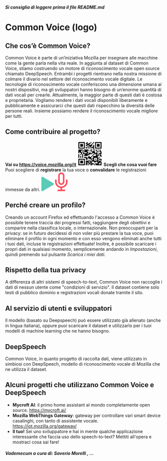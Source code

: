 **_Si consiglia di leggere prima il file README.md_**

# Common Voice (logo)

## Che cos’è Common Voice?
Common Voice è parte di un’iniziativa Mozilla per insegnare alle macchine come la gente parla nella vita reale. In aggiunta al dataset di Common Voice, stiamo costruendo un motore di riconoscimento vocale open source chiamato DeepSpeech.
Entrambi i progetti rientrano nella nostra missione di colmare il divario nel settore del riconoscimento vocale digitale. Le tecnologie di riconoscimento vocale conferiscono una dimensione umana ai nostri dispositivi, ma gli sviluppatori hanno bisogno di un’enorme 
quantità di dati vocali per crearle. Attualmente, la maggior parte di questi dati è costosa e proprietaria. Vogliamo rendere i dati vocali disponibili liberamente e pubblicamente e assicurarci che questi dati rispecchino la diversità delle persone reali. Insieme possiamo rendere il riconoscimento vocale migliore per tutti.

## Come contribuire al progetto?
**Vai su https://voice.mozilla.org/it**
<img src="../images/qrcodes/commonvoice.png" alt="img" style="zoom:20%;" />
**Scegli che cosa vuoi fare**
Puoi scegliere di **registrare** la tua voce o **convalidare** le registrazioni immesse da altri.
<img src="../images/ascolta_cv.png" alt="img" style="zoom:20%;" /> <img src="../images/parla_cv.png" alt="img" style="zoom:20%;" />

## Perché creare un profilo?
Creando un account Firefox ed effettuando l'accesso a Common Voice è possibile tenere traccia dei progressi fatti, raggiungere degli obiettivi e comparire nella classifica locale, o internazionale.
Non preoccuparti per la privacy: se in futuro decidessi di non voler più prestare la tua voce, puoi eliminare il profilo in ogni momento e con esso vengono eliminati anche tutti i tuoi dati, incluse le registrazioni effettuate! Inoltre, è possibile scaricare i propri dati in qualsiasi momento, semplicemente andando in *Impostazioni*, quindi premendo sul pulsante *Scarica i miei dati*.

## Rispetto della tua privacy
A differenza di altri sistemi di speech-to-text, Common Voice non raccoglie i dati di nessun utente come "condizioni di servizio". Il dataset contiene solo testi di pubblico dominio e registrazioni vocali donate tramite il sito.

## Al servizio di utenti e sviluppatori
Il modello (basato su Deepspeech) può essere utilizzato già allenato (anche in lingua italiana), oppure puoi scaricare il dataset e utilizzarlo per i tuoi modelli di machine learning che ne hanno bisogno.

## DeepSpeech
Common Voice, in quanto progetto di raccolta dati, viene utilizzato in simbiosi con DeepSpeech, modello di riconoscimento vocale di Mozilla che ne utilizza il dataset.

## Alcuni progetti che utilizzano Common Voice e DeepSpeech
- **Mycroft AI**: il primo home assistant al mondo completamente open source. https://mycroft.ai/
- **Mozilla WebThings Gateway**: gateway per controllare vari smart device casalinghi, con tanto di assistente vocale. https://iot.mozilla.org/gateway/
- **Il tuo!** Sei uno sviluppatore e hai in mente qualche applicazione interessante che faccia uso dello speech-to-text? Mettiti all'opera e mostraci cosa sai fare!

##### Vademecum a cura di: Saverio Morelli , …

